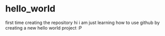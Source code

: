 # hello_world
first time creating the repository
hi i am just learning how to use github by creating a new hello world project :P
